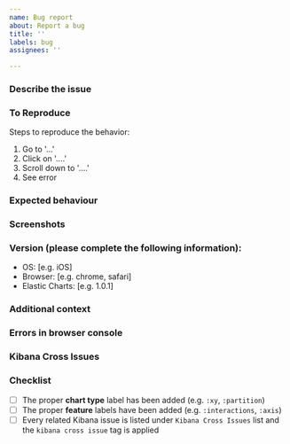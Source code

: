 ```yaml
---
name: Bug report
about: Report a bug
title: ''
labels: bug
assignees: ''

---
```


### Describe the issue
<!-- Add a clear and concise description about the issue -->


### To Reproduce
Steps to reproduce the behavior:
1. Go to '...' 
2. Click on '....'
3. Scroll down to '....'
4. See error

<!-- 
You can use this [codesandbox](https://codesandbox.io/p/sandbox/elastic-charts-playground-gmnjx9?file=%2Fsrc%2FApp.tsx) to create a meaningful reproducible example if it is not possible to reproduce it through storybook or via an online public accessible app
-->

### Expected behaviour
<!-- A clear and concise description of what you expected to happen -->

### Screenshots
<!-- Add screenshots to help explain your problem or delete the section if not applicable -->

### Version (please complete the following information):
 - OS: [e.g. iOS]
 - Browser: [e.g. chrome, safari]
 - Elastic Charts: [e.g. 1.0.1]

### Additional context
<!--  Add any other context about the problem here -->

### Errors in browser console
<!-- Add any console error related to the issues or delete the section if not applicable -->

### Kibana Cross Issues
<!-- Add any [Kibana](https://github.com/elastic/kibana) related issues here or delete the section if not applicable -->

### Checklist
<!-- Delete any items that are not applicable to this issue -->
- [ ] The proper **chart type** label has been added (e.g. `:xy`, `:partition`)
- [ ] The proper **feature** labels have been added (e.g. `:interactions`, `:axis`)
- [ ] Every related Kibana issue is listed under `Kibana Cross Issues` list and the `kibana cross issue` tag is applied
